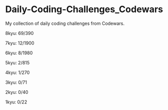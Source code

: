 # Daily-Coding-Challenges_Codewars

My collection of daily coding challenges from Codewars.

8kyu: 69/390

7kyu: 12/1900

6kyu: 8/1980

5kyu: 2/815

4kyu: 1/270

3kyu: 0/71

2kyu: 0/40

1kyu: 0/22

